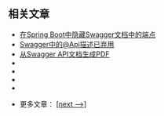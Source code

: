 ## 相关文章

+ [在Spring Boot中隐藏Swagger文档中的端点](docs/在SpringBoot中隐藏Swagger文档中的端点.md)
+ [Swagger中的@Api描述已弃用](docs/Swagger中的@Api描述已弃用.md)
+ [从Swagger API文档生成PDF](docs/从SwaggerAPI文档生成PDF.md)
+ []()
+ []()
+ []()
+ []()

- 更多文章： [[next -->]](../spring-boot-swagger-2/README.md)
